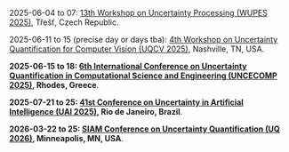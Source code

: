 2025-06-04 to 07: [13th Workshop on Uncertainty Processing (WUPES 2025)](https://utia.cas.cz/news/3818 "WUPES 2025 explores uncertainty processing, covering Bayesian networks, fuzzy systems, and probabilistic reasoning. Topics include uncertainty quantification, decision-making under uncertainty, and applications in AI and engineering, emphasizing computational methods for uncertain environments."), Třešť, Czech Republic.

2025-06-11 to 15 (precise day or days tba): [4th Workshop on Uncertainty Quantification for Computer Vision (UQCV 2025)](https://uncertainty-cv.github.io/2025/ "UQCV 2025 focuses on uncertainty quantification in computer vision, covering Bayesian deep learning, epistemic uncertainty, and model calibration. Topics include uncertainty in image classification, object detection, and applications in autonomous driving, emphasizing robust vision systems."), Nashville, TN, USA.

**2025-06-15 to 18: [6th International Conference on Uncertainty Quantification in Computational Science and Engineering (UNCECOMP 2025)](https://2025.uncecomp.org "UNCECOMP 2025 explores uncertainty quantification in computational science, focusing on probabilistic methods, Bayesian inference, and Monte Carlo simulations. Topics include uncertainty propagation, reliability analysis, and applications in engineering and physics, emphasizing robust computational frameworks for handling uncertainties."), Rhodes, Greece**.

**2025-07-21 to 25: [41st Conference on Uncertainty in Artificial Intelligence (UAI 2025)](https://auai.org/uai2025/ "UAI 2025 explores uncertainty in AI, covering probabilistic graphical models, Bayesian inference, and robust learning. Topics include uncertainty quantification, causal inference, and applications in robotics and healthcare, emphasizing computational methods for handling uncertainty in AI."), Rio de Janeiro, Brazil**.

**2026-03-22 to 25: [SIAM Conference on Uncertainty Quantification (UQ 2026)](https://siam.org/conferences-events/siam-conferences/uq26/ "UQ 2026 focuses on uncertainty quantification, covering Monte Carlo methods, polynomial chaos, and Bayesian inference. Topics include applications in engineering, climate modeling, and machine learning, emphasizing computational and statistical methods for managing uncertainty in complex systems."), Minneapolis, MN, USA**.

